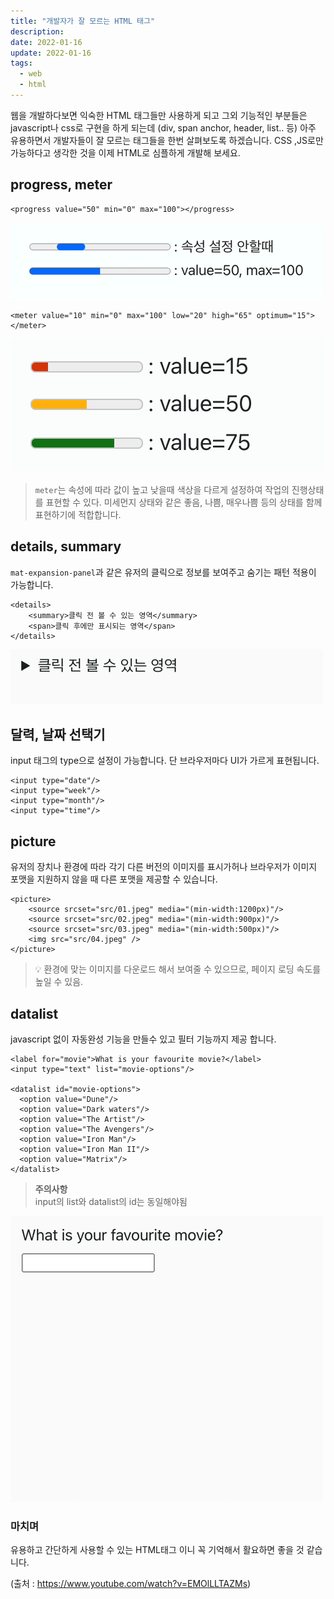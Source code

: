 ```yaml
---
title: "개발자가 잘 모르는 HTML 태그"
description:
date: 2022-01-16
update: 2022-01-16
tags:
  - web
  - html
---
```


웹을 개발하다보면 익숙한 HTML 태그들만 사용하게 되고 그외 기능적인 부분들은 javascript나 css로 구현을 하게 되는데 (div, span anchor, header, list.. 등) 아주 유용하면서 개발자들이 잘 모르는 태그들을 한번 살펴보도록 하겠습니다. 
CSS ,JS로만 가능하다고 생각한 것을 이제 HTML로 심플하게 개발해 보세요.

## progress, meter

~~~
<progress value="50" min="0" max="100"></progress>
~~~

![progress](progress.mov.gif) 

~~~
<meter value="10" min="0" max="100" low="20" high="65" optimum="15"></meter>
~~~

![meter](meter.png) 

> `meter`는 속성에 따라 값이 높고 낮을때 색상을 다르게 설정하여 작업의 진행상태를 표현할 수 있다. 미세먼지 상태와 같은 좋음, 나쁨, 매우나쁨 등의 상태를 함께 표현하기에 적합합니다.

## details, summary

`mat-expansion-panel`과 같은 유저의 클릭으로 정보를 보여주고 숨기는 패턴 적용이 가능합니다.

~~~
<details>
	<summary>클릭 전 볼 수 있는 영역</summary>
	<span>클릭 후에만 표시되는 영역</span>
</details>
~~~

![details](details.mov.gif) 

## 달력, 날짜 선택기
input 태그의 type으로 설정이 가능합니다. 단 브라우저마다 UI가 가르게 표현됩니다.

~~~
<input type="date"/>
<input type="week"/>
<input type="month"/>
<input type="time"/>
~~~

## picture
유저의 장치나 환경에 따라 각기 다른 버전의 이미지를 표시가허나 브라우저가 이미지 포맷을 지원하지 않을 때 다른 포맷을 제공할 수 있습니다.

~~~
<picture>
	<source srcset="src/01.jpeg" media="(min-width:1200px)"/>
    <source srcset="src/02.jpeg" media="(min-width:900px)"/>
    <source srcset="src/03.jpeg" media="(min-width:500px)"/>
    <img src="src/04.jpeg" />
</picture>
~~~

> 💡 환경에 맞는 이미지를 다운로드 해서 보여줄 수 있으므로, 페이지 로딩 속도를 높일 수 있음.

## datalist
javascript 없이 자동완성 기능을 만들수 있고 필터 기능까지 제공 합니다.

~~~
<label for="movie">What is your favourite movie?</label>
<input type="text" list="movie-options"/>

<datalist id="movie-options">
  <option value="Dune"/>
  <option value="Dark waters"/>
  <option value="The Artist"/>
  <option value="The Avengers"/>
  <option value="Iron Man"/>
  <option value="Iron Man II"/>
  <option value="Matrix"/>
</datalist>
~~~

>**주의사항**<br/>
input의 list와 datalist의 id는 동일해야됨

![datalist](datalist.mov.gif) 

### 마치며
유용하고 간단하게 사용할 수 있는 HTML태그 이니 꼭 기억해서 활요하면 좋을 것 같습니다.

(출처 : https://www.youtube.com/watch?v=EMOlLLTAZMs)